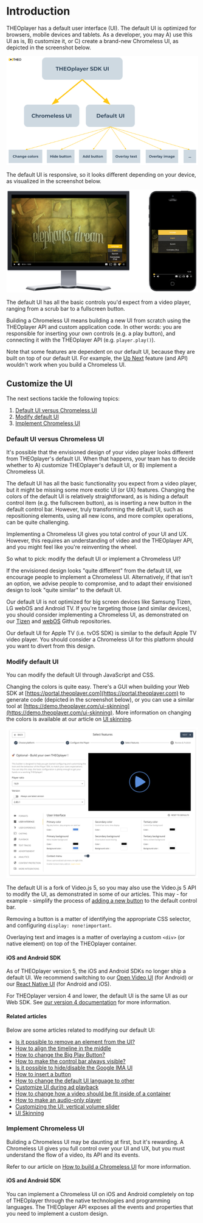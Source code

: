 # Introduction

THEOplayer has a default user interface (UI). The default UI is optimized for browsers, mobile devices and tablets.
As a developer, you may A) use this UI as is, B) customize it, or C) create a brand-new Chromeless UI, as depicted in the screenshot below.

![THEOplayer UI overview](../../assets/img/ui-introduction-overview.png "THEOplayer UI overview")

The default UI is responsive, so it looks different depending on your device, as visualized in the screenshot below.

![THEOplayer default UI](../../assets/img/ui-introduction-default-ui.png "THEOplayer default UI")

The default UI has all the basic controls you'd expect from a video player, ranging from a scrub bar to a fullscreen button.

Building a Chromeless UI means building a new UI from scratch using the THEOplayer API and custom application code.
In other words: you are responsible for inserting your own controls (e.g. a play button),
and connecting it with the THEOplayer API (e.g. `player.play()`).

Note that some features are dependent on our default UI, because they are built on top of our default UI.
For example, the [Up Next](../../how-to-guides/07-miscellaneous/03-up-next.md) feature (and API) wouldn't work when you build a Chromeless UI.

## Customize the UI

The next sections tackle the following topics:

1. [Default UI versus Chromeless UI](#default-ui-versus-chromeless-ui)
2. [Modify default UI](#modify-default-ui)
3. [Implement Chromeless UI](#implement-chromeless-ui)

### Default UI versus Chromeless UI

It's possible that the envisioned design of your video player looks different from THEOplayer's default UI.
When that happens, your team has to decide whether to A) customize THEOplayer's default UI, or B) implement a Chromeless UI.

The default UI has all the basic functionality you expect from a video player, but it might be missing some more exotic UI (or UX) features.
Changing the colors of the default UI is relatively straightforward, as is hiding a default control item (e.g. the fullscreen button),
as is inserting a new button in the default control bar.
However, truly transforming the default UI, such as repositioning elements, using all new icons, and more complex operations,
can be quite challenging.

Implementing a Chromeless UI gives you total control of your UI and UX.
However, this requires an understanding of video and the THEOplayer API, and you might feel like you're reinventing the wheel.

So what to pick: modify the default UI or implement a Chromeless UI?

If the envisioned design looks "quite different" from the default UI, we encourage people to implement a Chromeless UI.
Alternatively, if that isn't an option, we advise people to compromise, and to adapt their envisioned design to look "quite similar" to the default UI.

Our default UI is not optimized for big screen devices like Samsung Tizen, LG webOS and Android TV.
If you're targeting those (and similar devices), you should consider implementing a Chromeless UI,
as demonstrated on our [Tizen](https://github.com/THEOplayer/samples-tizen) and [webOS](https://github.com/THEOplayer/samples-webos)
Github repositories.

Our default UI for Apple TV (i.e. tvOS SDK) is similar to the default Apple TV video player.
You should consider a Chromeless UI for this platform should you want to divert from this design.

### Modify default UI

You can modify the default UI through JavaScript and CSS.

Changing the colors is quite easy. There's a GUI when building your Web SDK at [https://portal.theoplayer.com](https://portal.theoplayer.com)
to generate code (depicted in the screenshot below), or you can use a similar tool at [https://demo.theoplayer.com/ui-skinning](https://demo.theoplayer.com/ui-skinning).
More information on changing the colors is available at our article on [UI skinning](13-ui-skinning.md).

![UI editor on portal](../../assets/img/ui-introduction-portal.png "UI editor on portal")

The default UI is a fork of Video.js 5, so you may also use the Video.js 5 API to modify the UI, as demonstrated in some of our articles.
This may - for example - simplify the process of [adding a new button](../../how-to-guides/11-ui/07-how-to-insert-a-button.md) to the default control bar.

Removing a button is a matter of identifying the appropriate CSS selector, and configuring `display: none!important`.

Overlaying text and images is a matter of overlaying a custom `<div>` (or native element) on top of the THEOplayer container.

#### iOS and Android SDK

As of THEOplayer version 5, the iOS and Android SDKs no longer ship a default UI.
We recommend switching to our [Open Video UI](/open-video-ui/android/) (for Android)
or our [React Native UI](https://github.com/THEOplayer/react-native-theoplayer-ui) (for Android and iOS).

For THEOplayer version 4 and lower, the default UI is the same UI as our Web SDK.
See [our version 4 documentation](../../../theoplayer_versioned_docs/version-v4/how-to-guides/11-ui/00-introduction.md#ios-and-android-sdk) for more information.

#### Related articles

Below are some articles related to modifying our default UI:

- [Is it possible to remove an element from the UI?](../../how-to-guides/11-ui/01-is-it-possible-to-remove-an-element.md)
- [How to align the timeline in the middle](../../how-to-guides/11-ui/02-how-to-align-timeline-in-the-middle.md)
- [How to change the Big Play Button?](../../how-to-guides/11-ui/03-how-to-change-big-play-button.md)
- [How to make the control bar always visible?](../../how-to-guides/11-ui/04-how-to-make-control-keys-always-visible.md)
- [Is it possible to hide/disable the Google IMA UI](../../how-to-guides/11-ui/05-is-it-possible-to-hide-googla-ima.md)
- [How to insert a button](../../how-to-guides/11-ui/07-how-to-insert-a-button.md)
- [How to change the default UI language to other](../../how-to-guides/11-ui/08-how-to-change-default-UI-language-to-other.md)
- [Customize UI during ad playback](../../how-to-guides/11-ui/09-customize-ui-during-playback.md)
- [How to change how a video should be fit inside of a container](../../how-to-guides/11-ui/10-how-to-change-how-a-video-should-fit-inside-a-container.md)
- [How to make an audio-only player](../../how-to-guides/11-ui/11-how-to-make-audio-only-player.md)
- [Customizing the UI: vertical volume slider](../../how-to-guides/11-ui/12-customising-vertical-volume-slider.md)
- [UI Skinning](../../how-to-guides/11-ui/13-ui-skinning.md)

### Implement Chromeless UI

Building a Chromeless UI may be daunting at first, but it's rewarding.
A Chromeless UI gives you full control over your UI and UX,
but you must understand the flow of a video, its API and its events.

Refer to our article on [How to build a Chromeless UI](../../how-to-guides/11-ui/06-how-to-build-chromeless-ui.mdx) for more information.

#### iOS and Android SDK

You can implement a Chromeless UI on iOS and Android completely on top of THEOplayer through the native technologies and programming languages.
The THEOplayer API exposes all the events and properties that you need to implement a custom design.
